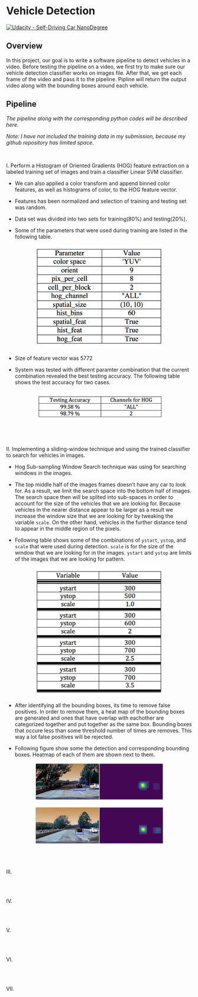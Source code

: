# Vehicle Detection
[![Udacity - Self-Driving Car NanoDegree](https://s3.amazonaws.com/udacity-sdc/github/shield-carnd.svg)](http://www.udacity.com/drive)



Overview
---

In this project, our goal is to write a software pipeline to detect vehicles in a video. Before testing the pipeline on a video, we first try to make sure our vehicle detection classifier works on images file. After that, we get each frame of the video and pass it to the pipeline. Pipline will return the output video along with the bounding boxes around each vehicle.   
 

Pipeline
---
*The pipeline along with the corresponding python codes will be described here.*

*Note: I have not included the training data in my submission, because my github repository has limited space.*

<br>

I. Perform a Histogram of Oriented Gradients (HOG) feature extraction on a labeled training set of images and train a classifier Linear SVM classifier.

* We can also applied a color transform and append binned color features, as well as histograms of color, to the HOG feature vector.

* Features has been normalized and selection of training and testing set was random.

* Data set was divided into two sets for training(80%) and testing(20%).

* Some of the parameters that were used during training are listed in the following table.

<p align="center"><img src="examples/Table_Params.png" width = "350" alt="Combined Image" /> </p>

* Size of feature vector was 5772

* System was tested with different paramter combination that the current combination revealed the best testing accuracy. The following table shows the test accuracy for two cases.

<p align="center"><img src="examples/test_accu.png" width = "350" alt="Combined Image" /> </p>

</br>

<br>

II. Implementing a sliding-window technique and using the trained classifier to search for vehicles in images.

* Hog Sub-sampling Window Search technique was using for searching windows in the images.

* The top middle half of the images frames doesn't have any car to look for. As a result, we limit the search space into the bottom half of images. The search space then will be splited into sub-spaces in order to account for the size of the vehicles that we are looking for. Because vehicles in the nearer distance appear to be larger as a result we increase the window size that we are looking for by tweaking the variable `scale`. On the other hand, vehicles in the further distance tend to appear in the middle region of the pixels.

* Following table shows some of the combinations of `ystart`, `ystop`, and `scale` that were used during detection. `scale` is for the size of the window that we are looking for in the images. `ystart` and `ystop` are limits of the images that we are looking for pattern.

<p align="center"><img src="examples/limits_.png" width = "350" alt="Combined Image" /> </p>

* After identifying all the bounding boxes, its time to remove false positives. In order to remove them, a heat map of the bounding boxes are generated and ones that have overlap with eachother are categorized together and put together as the same box. Bounding boxes that occure less than some threshold number of times are removes. This way a lot false positives will be rejected.

* Following figure show some the detection and corresponding bounding boxes. Heatmap of each of them are shown next to them.

<p align="center"><img src="examples/heatbox1.png" width = "350" alt="Combined Image" /> </p>

<p align="center"><img src="examples/heatbox2.png" width = "350" alt="Combined Image" /> </p>


</br>


<br>

III. 

</br>


<br>

IV. 

</br>


<br>

V. 

</br>


<br>

VI. 

</br>


<br>

VII. 

</br>